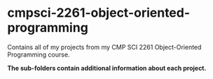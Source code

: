 # cmpsci-2261-object-oriented-programming
Contains all of my projects from my CMP SCI 2261 Object-Oriented Programming course.

**The sub-folders contain additional information about each project.**
